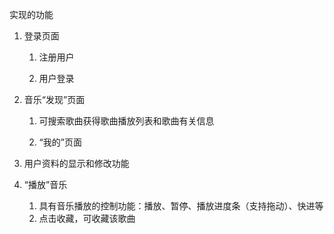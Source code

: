 实现的功能

1. 登录页面

    1) 注册用户

    2) 用户登录


2. 音乐“发现”页面

    1) 可搜索歌曲获得歌曲播放列表和歌曲有关信息

    2) “我的”页面

3. 用户资料的显示和修改功能

4. “播放”音乐
    1) 具有音乐播放的控制功能：播放、暂停、播放进度条（支持拖动）、快进等
    2) 点击收藏，可收藏该歌曲


